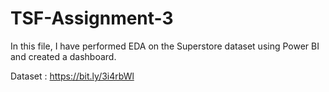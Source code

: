 # TSF-Assignment-3
In this file, I have performed EDA on the Superstore dataset using Power BI and created a dashboard.

Dataset : https://bit.ly/3i4rbWl
